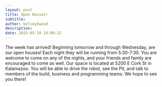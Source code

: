```yaml
---
layout: post
title: Open Houses!
subtitle:
author: kelseybwood
description:
date: 2015-05-10 14:00:12
---
```


The week has arrived! Beginning tomorrow and through Wednesday, are our open houses! Each night they will be running from 5:30-7:30. You are welcome to come on any of the nights, and your friends and family are encouraged to come as well. Our space is located at 5200 E Cork St in Kalamazoo. You will be able to drive the robot, see the Pit, and talk to members of the build, business and programming teams. We hope to see you there!
